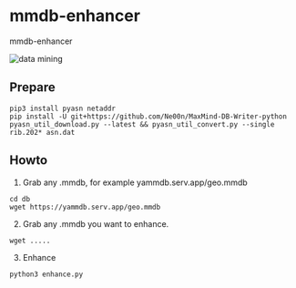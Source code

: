# mmdb-enhancer
mmdb-enhancer

![data mining](https://thumbs.gfycat.com/HopefulNarrowJuliabutterfly-size_restricted.gif)


## Prepare<br />
```
pip3 install pyasn netaddr
pip install -U git+https://github.com/Ne00n/MaxMind-DB-Writer-python
pyasn_util_download.py --latest && pyasn_util_convert.py --single rib.202* asn.dat
```
## Howto<br />
1. Grab any .mmdb, for example yammdb.serv.app/geo.mmdb 
```
cd db
wget https://yammdb.serv.app/geo.mmdb 
```

2. Grab any .mmdb you want to enhance.
```
wget .....
```

3. Enhance
```
python3 enhance.py
```